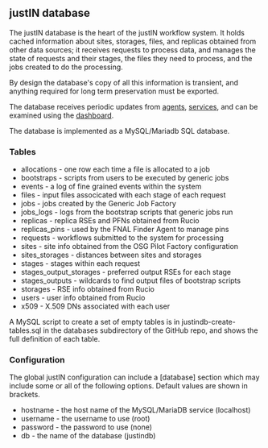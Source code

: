 ## justIN database

The justIN database is the heart of the justIN workflow system. It holds cached
information about sites, storages, files, and replicas obtained from other
data sources; it receives requests to process data, and manages the state of
requests and their stages, the files they need to process, and the jobs
created to do the processing. 

By design the database's copy of all this information is transient, and
anything required for long term preservation must be exported. 

The database receives periodic updates from [agents](agents.md), 
[services](services.md), and can be examined using the
[dashboard](dashboard.md).

The database is implemented as a MySQL/Mariadb SQL database. 

### Tables

- allocations - one row each time a file is allocated to a job
- bootstraps - scripts from users to be executed by generic jobs
- events - a log of fine grained events within the system
- files - input files associcated with each stage of each request
- jobs - jobs created by the Generic Job Factory
- jobs_logs - logs from the bootstrap scripts that generic jobs run 
- replicas - replica RSEs and PFNs obtained from Rucio
- replicas_pins - used by the FNAL Finder Agent to manage pins
- requests - workflows submitted to the system for processing
- sites - site info obtained from the OSG Pilot Factory configuration
- sites_storages - distances between sites and storages
- stages - stages within each request
- stages_output_storages - preferred output RSEs for each stage
- stages_outputs - wildcards to find output files of bootstrap scripts
- storages - RSE info obtained from Rucio
- users - user info obtained from Rucio
- x509 - X.509 DNs associated with each user

A MySQL script to create a set of empty tables is in
justindb-create-tables.sql in the databases subdirectory of the GitHub repo,
and shows the full definition of each table.

### Configuration

The global justIN configuration can include a [database] section which may
include some or all of the following options. Default values are shown in
brackets.

- hostname - the host name of the MySQL/MariaDB service (localhost)
- username - the username to use (root)
- password - the password to use (none)
- db - the name of the database (justindb)
